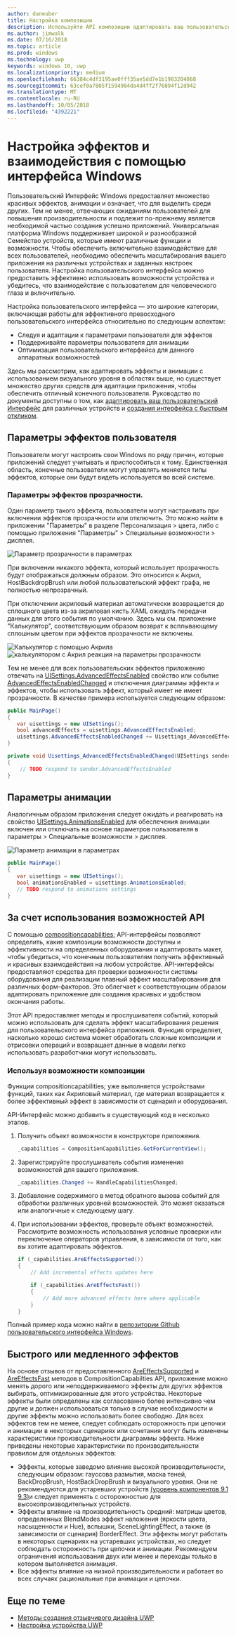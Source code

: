 ```yaml
---
author: daneuber
title: Настройка композиции
description: Используйте API композиции адаптировать ваш пользовательский Интерфейс, оптимизации производительности и параметры пользователя и характеристик устройства.
ms.author: jimwalk
ms.date: 07/16/2018
ms.topic: article
ms.prod: windows
ms.technology: uwp
keywords: windows 10, uwp
ms.localizationpriority: medium
ms.openlocfilehash: 66384c4df3195ae0fff35ae5dd7e1b1983204068
ms.sourcegitcommit: 63cef0a7805f1594984da4d4ff2f76894f12d942
ms.translationtype: MT
ms.contentlocale: ru-RU
ms.lasthandoff: 10/05/2018
ms.locfileid: "4392221"
---
```

# <a name="tailoring-effects--experiences-using-windows-ui"></a>Настройка эффектов и взаимодействия с помощью интерфейса Windows

Пользовательский Интерфейс Windows предоставляет множество красивых эффектов, анимации и означает, что для выделить среди других. Тем не менее, отвечающих ожиданиям пользователей для повышения производительности и подлежит по-прежнему является необходимой частью создания успешно приложений. Универсальная платформа Windows поддерживает широкой и разнообразной Семейство устройств, которые имеют различные функции и возможности. Чтобы обеспечить включительно взаимодействие для всех пользователей, необходимо обеспечить масштабирования вашего приложения на различных устройствах и заданных настроек пользователя. Настройка пользовательского интерфейса можно предоставить эффективно использовать возможности устройства и убедитесь, что взаимодействие с пользователем для человеческого глаза и включительно.

Настройка пользовательского интерфейса — это широкие категории, включающая работы для эффективного превосходного пользовательского интерфейса относительно по следующим аспектам:

- Следуя и адаптации к параметрами пользователя для эффектов
- Поддерживайте параметры пользователя для анимации
- Оптимизация пользовательского интерфейса для данного аппаратных возможностей

Здесь мы рассмотрим, как адаптировать эффекты и анимации с использованием визуального уровня в областях выше, но существует множество других средств для адаптации приложения, чтобы обеспечить отличный конечного пользователя. Руководство по документы доступны о том, как [адаптировать ваш пользовательский Интерфейс](/design/layout/screen-sizes-and-breakpoints-for-responsive-design.md) для различных устройств и [создания интерфейса с быстрым откликом](/design/layout/responsive-design.md).

## <a name="user-effects-settings"></a>Параметры эффектов пользователя

Пользователи могут настроить свои Windows по ряду причин, которые приложений следует учитывать и приспособиться к тому. Единственная область, конечные пользователи могут управлять меняется типы эффектов, которые они будут видеть используется во всей системе.

### <a name="transparency-effects-settings"></a>Параметры эффектов прозрачности.

Один параметр такого эффекта, пользователи могут настраивать при включении эффектов прозрачности или отключить. Это можно найти в приложении "Параметры" в разделе Персонализация > цвета, либо с помощью приложения "Параметры" > Специальные возможности > дисплея.

![Параметр прозрачности в параметрах](images/tailoring-transparency-setting.png)

При включении никакого эффекта, который использует прозрачность будут отображаться должным образом. Это относится к Акрил, HostBackdropBrush или любой пользовательский эффект графа, не полностью непрозрачный.

При отключении акриловый материал автоматически возвращается до сплошного цвета из-за акриловая кисть XAML ожидать передачи данных для этого события по умолчанию. Здесь мы см. приложение "Калькулятор", соответствующим образом возврат к всплывающему сплошным цветом при эффектов прозрачности не включены.

![Калькулятор с помощью Акрила](images/tailoring-acrylic.png)
![калькулятором с Акрил реакция на параметры прозрачности](images/tailoring-acrylic-fallback.png)

Тем не менее для всех пользовательских эффектов приложению отвечать на [UISettings.AdvancedEffectsEnabled](https://docs.microsoft.com/uwp/api/windows.ui.viewmanagement.uisettings.advancedeffectsenabledchanged) свойство или событие [AdvancedEffectsEnabledChanged](https://docs.microsoft.com/uwp/api/windows.ui.viewmanagement.uisettings.advancedeffectsenabledchanged) и отключения диаграммы эффекта и эффектов, чтобы использовать эффект, который имеет не имеет прозрачности. В качестве примера используется следующим образом:

```cs
public MainPage()
{
   var uisettings = new UISettings();
   bool advancedEffects = uisettings.AdvancedEffectsEnabled;
   uisettings.AdvancedEffectsEnabledChanged += Uisettings_AdvancedEffectsEnabledChanged;
}

private void Uisettings_AdvancedEffectsEnabledChanged(UISettings sender, object args)
{
    // TODO respond to sender.AdvancedEffectsEnabled
}
```

## <a name="animations-settings"></a>Параметры анимации

Аналогичным образом приложения следует ожидать и реагировать на свойство [UISettings.AnimationsEnabled](https://docs.microsoft.com/uwp/api/windows.ui.viewmanagement.uisettings.animationsenabled) для обеспечения анимации включен или отключать на основе параметров пользователя в параметры > Специальные возможности > дисплея.

![Параметр анимации в параметрах](images/tailoring-animations-setting.png)

```cs
public MainPage()
{
   var uisettings = new UISettings();
   bool animationsEnabled = uisettings.AnimationsEnabled;
   // TODO respond to animations settings
}

```

## <a name="leveraging-the-capabilities-api"></a>За счет использования возможностей API

С помощью [compositioncapabilities;](/uwp/api/windows.ui.composition.compositioncapabilities) API-интерфейсы позволяют определить, какие композиции возможности доступны и эффективности на определенных оборудования и адаптировать макет, чтобы убедиться, что конечным пользователям получить эффективный и красивых взаимодействия на любом устройстве. API-интерфейсы предоставляют средства для проверки возможности системы оборудования для реализации плавный эффект масштабирования для различных форм-факторов. Это облегчает к соответствующим образом адаптировать приложение для создания красивых и удобством окончания работы.

Этот API предоставляет методы и прослушивателя событий, который можно использовать для сделать эффект масштабирования решения для пользовательского интерфейса приложения. Функция определяет, насколько хорошо система может обработать сложные композиции и отрисовки операций и возвращает данные в модели легко использовать разработчики могут использовать.

### <a name="using-composition-capabilities"></a>Используя возможности композиции

Функции compositioncapabilities; уже выполняется устройствами функций, таких как Акриловый материал, где материал возвращается к более эффективный эффект в зависимости от сценария и оборудования.

API-Интерфейс можно добавить в существующий код в несколько этапов.

1. Получить объект возможности в конструкторе приложения.

    ```cs
    _capabilities = CompositionCapabilities.GetForCurrentView();
    ```

1. Зарегистрируйте прослушиватель события изменения возможностей для вашего приложения.

    ```cs
    _capabilities.Changed += HandleCapabilitiesChanged;
    ```

1. Добавление содержимого в метод обратного вызова событий для обработки различных уровней возможностей. Это может оказаться или аналогичные к следующему шагу.
1. При использовании эффектов, проверьте объект возможностей. Рассмотрите возможность использования условные проверки или переключение операторов управления, в зависимости от того, как вы хотите адаптировать эффектов.

    ```cs
    if (_capabilities.AreEffectsSupported())
    {
        // Add incremental effects updates here

        if (_capabilities.AreEffectsFast())
        {
            // Add more advanced effects here where applicable
        }
    }
    ```

Полный пример кода можно найти в [репозитории Github пользовательского интерфейса Windows](https://github.com/Microsoft/WindowsUIDevLabs/tree/master/SampleGallery/Samples/SDK%2015063/CompCapabilities).

## <a name="fast-vs-slow-effects"></a>Быстрого или медленного эффектов

На основе отзывов от предоставленного [AreEffectsSupported](/uwp/api/windows.ui.composition.compositioncapabilities.areeffectssupported) и [AreEffectsFast](/uwp/api/windows.ui.composition.compositioncapabilities.areeffectsfast) методов в CompositionCapabilties API, приложение можно менять дорого или неподдерживаемого эффекты для других эффектов выбирать, оптимизированные для этого устройства. Некоторые эффекты были определены как согласованно более интенсивно чем другие и должен использоваться только в случае необходимости и другие эффекты можно использовать более свободно. Для всех эффектов тем не менее, следует соблюдать осторожность при цепочки и анимации в некоторых сценариях или сочетания могут быть изменены характеристики производительности диаграммы эффекта. Ниже приведены некоторые характеристики по производительности правилом для отдельных эффектов:

- Эффекты, которые заведомо влияние высокой производительности, следующим образом: гауссова размытия, маска теней, BackDropBrush, HostBackDropBrush и визуального уровня. Они не рекомендуются для устаревших устройств [(уровень компонентов 9.1 9.3)](https://msdn.microsoft.com/library/windows/desktop/ff476876(v=vs.85).aspx)и следует применять с осторожностью для высокопроизводительных устройств.
- Эффекты влияние на производительность средний: матрицы цветов, определенных BlendModes эффект наложения (яркости цвета, насыщенности и Hue), вспышки, SceneLightingEffect, а также (в зависимости от сценария) BorderEffect. Эти эффекты могут работать в некоторых сценариях на устаревших устройствах, но следует соблюдать осторожность при цепочки и анимации. Рекомендуем ограничения использования двух или менее и переходы только в котором выполняется анимация.
- Все эффекты влияние на низкой производительности и работает во всех случаях рациональные при анимации и цепочки.

## <a name="related-articles"></a>Еще по теме

- [Методы создания отзывчивого дизайна UWP](https://docs.microsoft.com/windows/uwp/design/layout/responsive-design)
- [Настройка устройства UWP](https://docs.microsoft.com/windows/uwp/design/layout/screen-sizes-and-breakpoints-for-responsive-design)
